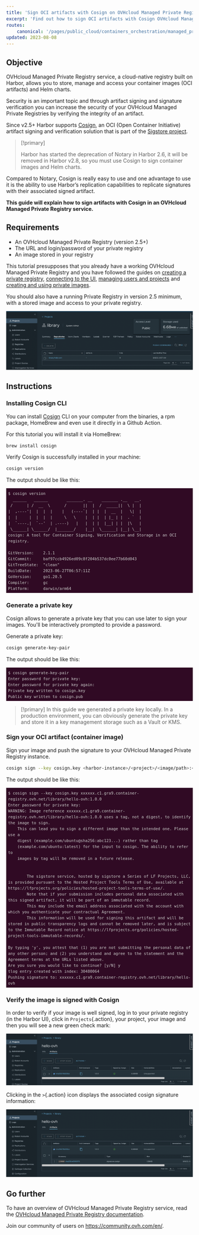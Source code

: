 ```yaml
---
title: 'Sign OCI artifacts with Cosign on OVHcloud Managed Private Registry'
excerpt: 'Find out how to sign OCI artifacts with Cosign OVHcloud Managed Private Registry'
routes:
    canonical: '/pages/public_cloud/containers_orchestration/managed_private_registry/sign-artifacts-with-cosign'
updated: 2023-08-08
---
```


<style>
 pre {
     font-size: 14px;
 }
 pre.console {
   background-color: #300A24; 
   color: #ccc;
   font-family: monospace;
   padding: 5px;
   margin-bottom: 5px;
 }
 pre.console code {
   border: solid 0px transparent;
   color: #ccc;
   font-family: monospace !important;
   font-size: 0.75em;
 }
 .small {
     font-size: 0.75em;
 }
</style>

## Objective

OVHcloud Managed Private Registry service, a cloud-native registry built on Harbor, allows you to store, manage and access your container images (OCI artifacts) and Helm charts.

Security is an important topic and through artifact signing and signature verification you can increase the security of your OVHcloud Managed Private Registries by verifying the integrity of an artifact.

Since v2.5+ Harbor supports [Cosign](https://github.com/sigstore/cosign), an OCI (Open Container Initiative) artifact signing and verification solution that is part of the [Sigstore project](https://github.com/sigstore).

> [!primary]
>
> Harbor has started the deprecation of Notary in Harbor 2.6, it will be removed in Harbor v2.8, so you must use Cosign to sign container images and Helm charts.

Compared to Notary, Cosign is really easy to use and one advantage to use it is the ability to use Harbor’s replication capabilities to replicate signatures with their associated signed artifact.

**This guide will explain how to sign artifacts with Cosign in an OVHcloud Managed Private Registry service.**

## Requirements

- An OVHcloud Managed Private Registry (version 2.5+)
- The URL and login/password of your private registry
- An image stored in your registry

This tutorial presupposes that you already have a working OVHcloud Managed Private Registry and you have followed the guides on [creating a private registry](/pages/public_cloud/containers_orchestration/managed_private_registry/creating-a-private-registry), [connecting to the UI](/pages/public_cloud/containers_orchestration/managed_private_registry/connecting-to-the-ui), [managing users and projects](/pages/public_cloud/containers_orchestration/managed_private_registry/managing-users-and-projects) and [creating and using private images](/pages/public_cloud/containers_orchestration/managed_private_registry/creating-and-using-a-private-image).

You should also have a running Private Registry in version 2.5 minimum, with a stored image and access to your private registry.

![Docker image in OVHcloud Managed Private Registry](images/image-stored.png)

## Instructions

### Installing Cosign CLI

You can install [Cosign](https://docs.sigstore.dev/cosign/installation/) CLI on your computer from the binaries, a rpm package, HomeBrew and even use it directly in a Github Action.

For this tutorial you will install it via HomeBrew:

```bash
brew install cosign
```

Verify Cosign is successfully installed in your machine:

```bash
cosign version
```

The output should be like this:

<pre class="console"><code>$ cosign version
  ______   ______        _______. __    _______ .__   __.
 /      | /  __  \      /       ||  |  /  _____||  \ |  |
|  ,----'|  |  |  |    |   (----`|  | |  |  __  |   \|  |
|  |     |  |  |  |     \   \    |  | |  | |_ | |  . `  |
|  `----.|  `--'  | .----)   |   |  | |  |__| | |  |\   |
 \______| \______/  |_______/    |__|  \______| |__| \__|
cosign: A tool for Container Signing, Verification and Storage in an OCI registry.

GitVersion:    2.1.1
GitCommit:     baf97ccb4926ed09c8f204b537dc0ee77b60d043
GitTreeState:  "clean"
BuildDate:     2023-06-27T06:57:11Z
GoVersion:     go1.20.5
Compiler:      gc
Platform:      darwin/arm64
</code></pre>

### Generate a private key

Cosign allows to generate a private key that you can use later to sign your images. You'll be interactively prompted to provide a password.

Generate a private key:

```bash
cosign generate-key-pair
```

The output should be like this:

<pre class="console"><code>$ cosign generate-key-pair
Enter password for private key: 
Enter password for private key again: 
Private key written to cosign.key
Public key written to cosign.pub
</code></pre>

> [!primary]
> In this guide we generated a private key locally. In a production environment, you can obviously generate the private key and store it in a key management storage such as a Vault or KMS.

### Sign your OCI artifact (container image)

Sign your image and push the signature to your OVHcloud Managed Private Registry instance.

```bash
cosign sign --key cosign.key <harbor-instance>/<project>/<image/path>:<image-tag>
```

The output should be like this:

<pre class="console"><code>$ cosign sign --key cosign.key xxxxxx.c1.gra9.container-registry.ovh.net/library/hello-ovh:1.0.0
Enter password for private key: 
WARNING: Image reference xxxxxx.c1.gra9.container-registry.ovh.net/library/hello-ovh:1.0.0 uses a tag, not a digest, to identify the image to sign.
    This can lead you to sign a different image than the intended one. Please use a
    digest (example.com/ubuntu@sha256:abc123...) rather than tag
    (example.com/ubuntu:latest) for the input to cosign. The ability to refer to
    images by tag will be removed in a future release.


        The sigstore service, hosted by sigstore a Series of LF Projects, LLC, is provided pursuant to the Hosted Project Tools Terms of Use, available at https://lfprojects.org/policies/hosted-project-tools-terms-of-use/.
        Note that if your submission includes personal data associated with this signed artifact, it will be part of an immutable record.
        This may include the email address associated with the account with which you authenticate your contractual Agreement.
        This information will be used for signing this artifact and will be stored in public transparency logs and cannot be removed later, and is subject to the Immutable Record notice at https://lfprojects.org/policies/hosted-project-tools-immutable-records/.

By typing 'y', you attest that (1) you are not submitting the personal data of any other person; and (2) you understand and agree to the statement and the Agreement terms at the URLs listed above.
Are you sure you would like to continue? [y/N] y
tlog entry created with index: 30480064
Pushing signature to: xxxxxx.c1.gra9.container-registry.ovh.net/library/hello-ovh
</code></pre>

### Verify the image is signed with Cosign

In order to verify if your image is well signed, log in to your private registry (in the Harbor UI), click in `Projects`{.action}, your project, your image and then you will see a new green check mark:

![Docker image signed in OVHcloud Managed Private Registry](images/image-signed.png)

Clicking in the `>`{.action} icon displays the associated cosign signature information:

![Docker image cosign signature in OVHcloud Managed Private Registry](images/image-cosign-signature.png)

## Go further

To have an overview of OVHcloud Managed Private Registry service, read the [OVHcloud Managed Private Registry documentation](/products/public-cloud-containers-orchestration-managed-private-registry).

Join our community of users on <https://community.ovh.com/en/>.
